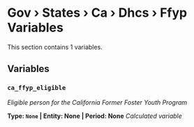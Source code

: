 # Gov › States › Ca › Dhcs › Ffyp Variables

This section contains 1 variables.

## Variables

### `ca_ffyp_eligible`
*Eligible person for the California Former Foster Youth Program*

**Type: `None` | Entity: None | Period: None**
*Calculated variable*
